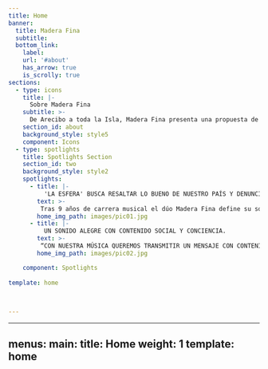 ```yaml
---
title: Home
banner:
  title: Madera Fina
  subtitle: 
  bottom_link:
    label: 
    url: '#about'
    has_arrow: true
    is_scrolly: true
sections:
  - type: icons
    title: |-
      Sobre Madera Fina
    subtitle: >-
      De Arecibo a toda la Isla, Madera Fina presenta una propuesta de música tropical contemporánea que integra la guitarra, el cajón, bongó y voces con la tecnología electrónica. En sus 8 años de trayectoria han trabajado un sin número de temas originales que resaltan y rescata el género tropical, pero puertorriqueño. En su repertorio añaden música de grandes cantautores de la nueva trova, géneros tropicales y más. Madera Fina está compuesta por Abraham Dorta y Delvin López.   
    section_id: about
    background_style: style5
    component: Icons
  - type: spotlights
    title: Spotlights Section
    section_id: two
    background_style: style2
    spotlights:
      - title: |-
          'LA ESFERA' BUSCA RESALTAR LO BUENO DE NUESTRO PAÍS Y DENUNCIAR LO NO ESTÁ BIEN. 
        text: >-
         Tras 9 años de carrera musical el dúo Madera Fina define su sonido y da inicio al 2020 con su más reciente álbum ‘La Esfera'. El álbum en sus 9 canciones marca una evolución musical en el dúo integrando ritmos de plena, bomba, son, salsa y funk, sin perder la esencia acústica que los caracteriza.
        home_img_path: images/pic01.jpg
      - title: |-
          UN SONIDO ALEGRE CON CONTENIDO SOCIAL Y CONCIENCIA.
        text: >-
         “CON NUESTRA MÚSICA QUEREMOS TRANSMITIR UN MENSAJE CON CONTENIDO SOCIAL QUE SE PUEDA BAILAR Y QUE SE QUEDE EN LA CONCIENCIA DE LA GENTE” - DELVIN & ABRAHAM
        home_img_path: images/pic02.jpg

    component: Spotlights 
    
template: home

 
    
---
```


---

    
  
  


  
  
menus:
  main:
    title: Home
    weight: 1
template: home
---